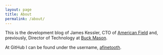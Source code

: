 ```yaml
---
layout: page
title: About
permalink: /about/
---
```


This is the development blog of James Kessler, CTO of [American Field](https://shopaf.co/) and, previously, Director of Technology at [Buck Mason](http://buckmason.com/).

At GitHub I can be found under the username, [afinetooth](https://github.com/afinetooth).
